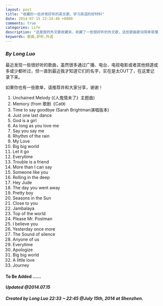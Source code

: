 ```yaml
---
layout: post
title: "收藏的一些非常好听的英文歌，学习英语的好材料"
date: 2014-07-15 22:24:48 +0800
comments: true
categories: Life
description: "这是我的外文歌收藏夹，收藏了一些很好听的外文歌，这些歌曲歌词简单易懂，是学习外语的好材料，如果你发现一些表单里没有，请推荐给我，谢谢:-)"
keywords: 歌曲,好听,外语
---
```


### *By Long Luo*

最近发现一些很好听的歌曲，虽然很多通过广播、电台、电视电影或者其他频道或多或少都听过，但一直到最近我才知道它们的名字，实在是太OUT了，在这里记录下来。

如果你也有一些歌单，请推荐并和大家分享，谢谢！

<!--more-->

1. Unchained Melody (《人鬼情未了》主题曲)
2. Memory (from 歌剧《Cat》)
3. Time to say goodbye (Sarah Brightman演唱版本)
4. Just one last dance
5. God is a girl
6. As long as you love me
7. Say you say me
8. Rhythm of the rain
9. My Love
10. Big big world
11. Let it go
12. Everytime
13. Trouble is a friend
14. More than I can say
15. Someone like you
16. Rolling in the deep
17. Hey Jude
18. The day you went away
19. Pretty boy
20. Seasons in the Sun
21. Close to you
22. Jambalaya
23. Top of the world
24. Please Mr. Postman
25. I believe you
26. Yesterday once more
27. The Sound of silence
28. Anyone of us
29. Everytime
30. Apologize
31. Big big world
32. A little love
33. Journey

#### To Be Added ......

***Updated @2014.07.15***

#### ***Created by Long Luo 22:33 ~ 22:45 @July 15th, 2014 at Shenzhen.***




